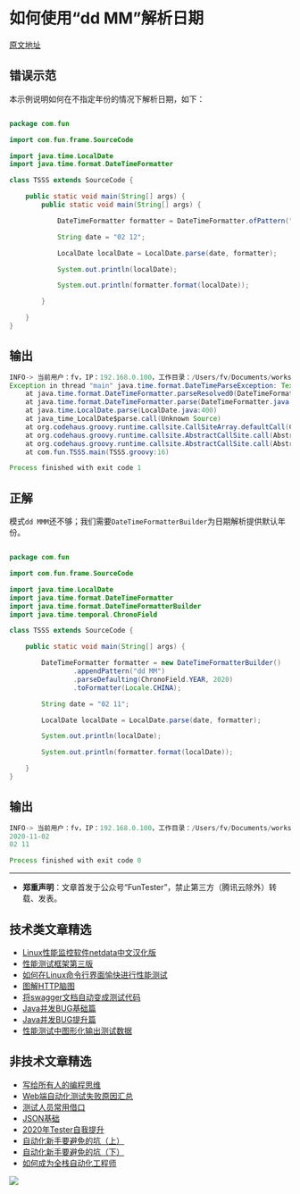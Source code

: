 # 如何使用“dd MM”解析日期

[原文地址](https://mkyong.com/java8/java-8-how-to-parse-date-with-dd-mmm-02-jan-without-year/)

## 错误示范

本示例说明如何在不指定年份的情况下解析日期，如下：

```Java

package com.fun

import com.fun.frame.SourceCode

import java.time.LocalDate
import java.time.format.DateTimeFormatter

class TSSS extends SourceCode {

    public static void main(String[] args) {
        public static void main(String[] args) {

            DateTimeFormatter formatter = DateTimeFormatter.ofPattern("dd MMM", Locale.CHINA);

            String date = "02 12";

            LocalDate localDate = LocalDate.parse(date, formatter);

            System.out.println(localDate);

            System.out.println(formatter.format(localDate));

        }

    }
}
```

## 输出


```Java
INFO-> 当前用户：fv，IP：192.168.0.100，工作目录：/Users/fv/Documents/workspace/fun/,系统编码格式:UTF-8,系统Mac OS X版本:10.15.3
Exception in thread "main" java.time.format.DateTimeParseException: Text '02 Jan' could not be parsed at index 3
	at java.time.format.DateTimeFormatter.parseResolved0(DateTimeFormatter.java:1947)
	at java.time.format.DateTimeFormatter.parse(DateTimeFormatter.java:1849)
	at java.time.LocalDate.parse(LocalDate.java:400)
	at java_time_LocalDate$parse.call(Unknown Source)
	at org.codehaus.groovy.runtime.callsite.CallSiteArray.defaultCall(CallSiteArray.java:47)
	at org.codehaus.groovy.runtime.callsite.AbstractCallSite.call(AbstractCallSite.java:115)
	at org.codehaus.groovy.runtime.callsite.AbstractCallSite.call(AbstractCallSite.java:135)
	at com.fun.TSSS.main(TSSS.groovy:16)

Process finished with exit code 1
```

## 正解

模式`dd MMM`还不够；我们需要`DateTimeFormatterBuilder`为日期解析提供默认年份。


```Java

package com.fun

import com.fun.frame.SourceCode

import java.time.LocalDate
import java.time.format.DateTimeFormatter
import java.time.format.DateTimeFormatterBuilder
import java.time.temporal.ChronoField

class TSSS extends SourceCode {

    public static void main(String[] args) {

        DateTimeFormatter formatter = new DateTimeFormatterBuilder()
                .appendPattern("dd MM")
                .parseDefaulting(ChronoField.YEAR, 2020)
                .toFormatter(Locale.CHINA);

        String date = "02 11";

        LocalDate localDate = LocalDate.parse(date, formatter);

        System.out.println(localDate);

        System.out.println(formatter.format(localDate));

    }
}
```

## 输出

```Java
INFO-> 当前用户：fv，IP：192.168.0.100，工作目录：/Users/fv/Documents/workspace/fun/,系统编码格式:UTF-8,系统Mac OS X版本:10.15.3
2020-11-02
02 11

Process finished with exit code 0
```

---
* **郑重声明**：文章首发于公众号“FunTester”，禁止第三方（腾讯云除外）转载、发表。

## 技术类文章精选

- [Linux性能监控软件netdata中文汉化版](https://mp.weixin.qq.com/s/fdXtK-5WwKnxjLZdyg6-nA)
- [性能测试框架第三版](https://mp.weixin.qq.com/s/Mk3PoH7oJX7baFmbeLtl_w)
- [如何在Linux命令行界面愉快进行性能测试](https://mp.weixin.qq.com/s/fwGqBe1SpA2V0lPfAOd04Q)
- [图解HTTP脑图](https://mp.weixin.qq.com/s/100Vm8FVEuXs0x6rDGTipw)
- [将swagger文档自动变成测试代码](https://mp.weixin.qq.com/s/SY8mVenj0zMe5b47GS9VSQ)
- [Java并发BUG基础篇](https://mp.weixin.qq.com/s/NR4vYx81HtgAEqH2Q93k2Q)
- [Java并发BUG提升篇](https://mp.weixin.qq.com/s/GCRRe8hJpe1QJtxq9VBEhg)
- [性能测试中图形化输出测试数据](https://mp.weixin.qq.com/s/EMvpYIsszdwBJFPIxztTvA)


## 非技术文章精选

- [写给所有人的编程思维](https://mp.weixin.qq.com/s/Oj33UCnYfbUgzsBzEm2GPQ)
- [Web端自动化测试失败原因汇总](https://mp.weixin.qq.com/s/qzFth-Q9e8MTms1M8L5TyA)
- [测试人员常用借口](https://mp.weixin.qq.com/s/0k_Ciud2sOpRb5PPiVzECw)
- [JSON基础](https://mp.weixin.qq.com/s/tnQmAFfFbRloYp8J9TYurw)
- [2020年Tester自我提升](https://mp.weixin.qq.com/s/vuhUp85_6Sbg6ReAN3TTSQ)
- [自动化新手要避免的坑（上）](https://mp.weixin.qq.com/s/MjcX40heTRhEgCFhInoqYQ)
- [自动化新手要避免的坑（下）](https://mp.weixin.qq.com/s/azDUo1IO5JgkJIS9n1CMRg)
- [如何成为全栈自动化工程师](https://mp.weixin.qq.com/s/j2rQ3COFhg939KLrgKr_bg)

![](https://mmbiz.qpic.cn/mmbiz_jpg/13eN86FKXzCxr0Sa2MXpNKicZE024zJm73r4hrjticMMYViagtaSXxwsyhmRmOrdXPXfS5zB2ILHtaqNSoWGRwa8Q/640?wx_fmt=jpeg&tp=webp&wxfrom=5&wx_lazy=1&wx_co=1)